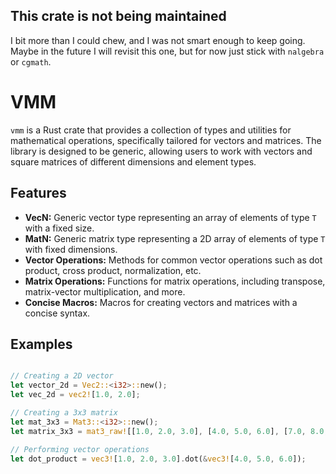 ## This crate is not being maintained
I bit more than I could chew, and I was not smart enough to keep going.
Maybe in the future I will revisit this one, but for now just stick with
`nalgebra` or `cgmath`.

# VMM
`vmm` is a Rust crate that provides a collection of types and utilities for mathematical operations, specifically tailored for vectors and matrices. The library is designed to be generic, allowing users to work with vectors and square matrices of different dimensions and element types.

## Features

- **VecN:** Generic vector type representing an array of elements of type `T` with a fixed size.
- **MatN:** Generic matrix type representing a 2D array of elements of type `T` with fixed dimensions.
- **Vector Operations:** Methods for common vector operations such as dot product, cross product, normalization, etc.
- **Matrix Operations:** Functions for matrix operations, including transpose, matrix-vector multiplication, and more.
- **Concise Macros:** Macros for creating vectors and matrices with a concise syntax.

## Examples

```rust

// Creating a 2D vector
let vector_2d = Vec2::<i32>::new();
let vec_2d = vec2![1.0, 2.0];

// Creating a 3x3 matrix
let mat_3x3 = Mat3::<i32>::new();
let matrix_3x3 = mat3_raw![[1.0, 2.0, 3.0], [4.0, 5.0, 6.0], [7.0, 8.0, 9.0]];

// Performing vector operations
let dot_product = vec3![1.0, 2.0, 3.0].dot(&vec3![4.0, 5.0, 6.0]);